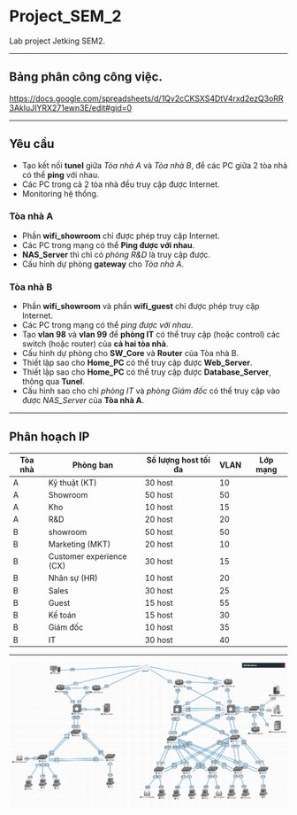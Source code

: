 # Project_SEM_2
Lab project Jetking SEM2.

--------------------------------------------------------------------------------------
## Bảng phân công công việc.

https://docs.google.com/spreadsheets/d/1Qv2cCKSXS4DtV4rxd2ezQ3oRR3AkluJIYRX271ewn3E/edit#gid=0

---------------------------------------------------------------------------------------
## Yêu cầu
- Tạo kết nối **tunel** giữa *Tòa nhà A* và *Tòa nhà B*, để các PC giữa 2 tòa nhà có thể **ping** với nhau.
- Các PC trong cả 2 tòa nhà đều truy cập được Internet.
- Monitoring hệ thống.

### Tòa nhà A
- Phần **wifi_showroom** chỉ được phép truy cập Internet.
- Các PC trong mạng có thể **Ping được với nhau**.
- **NAS_Server** thì chỉ có *phòng R&D* là truy cập được.
- Cấu hình dự phòng **gateway** cho *Tòa nhà A*.

### Tòa nhà B
- Phần **wifi_showroom** và phần **wifi_guest** chỉ được phép truy cập Internet.
- Các PC trong mạng có thể *ping được với nhau*.
- Tạo **vlan 98** và **vlan 99** để **phòng IT** có thể truy cập (hoặc control) các switch (hoặc router) của **cả hai tòa nhà**.
- Cấu hình dự phòng cho **SW_Core** và **Router** của Tòa nhà B.
- Thiết lập sao cho **Home_PC** có thể truy cập được **Web_Server**.
- Thiết lập sao cho **Home_PC** có thể truy cập được **Database_Server**, thông qua **Tunel**.
- Cấu hình sao cho chỉ *phòng IT* và *phòng Giám đốc* có thể truy cập vào được *NAS_Server* của **Tòa nhà A**.


---------------------------------------------------------------------------------------------------------------------------
## Phân hoạch IP
|Tòa nhà| Phòng ban		| Số lượng host tối đa	| VLAN	| Lớp mạng		|
|-------|----------------------|------------------------------|-------|----------------------|
| A	| Kỹ thuật (KT) 	|	30 host		| 10	|	|
| A	| Showroom		|	50 host		| 50	|	|
| A	| Kho			|	10 host		| 15	|	|	
| A	| R&D			|	20 host		| 20	|	|
| B	| showroom		|	50 host		| 50	|	|
| B	| Marketing (MKT)	|	20 host		| 10	|	|
| B	|Customer experience (CX)|	30 host		| 15	|	|
| B	| Nhân sự (HR)		|	10 host		| 20	|	|
| B	| Sales		|	30 host		| 25	|	|
| B	| Guest		|	15 host		| 55	|	|
| B	| Kế toán		|	15 host		| 30	|	|
| B	| Giám đốc		|	10 host		| 35	|	|
| B	| IT			|	30 host		| 40	|	|


----------------------------------------------------------------------------------------------------------------------------
![Topology](https://github.com/VinhLin/Project_SEM_2/blob/main/Topology/Topology_V1.png)



